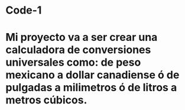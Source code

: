 # Code-1
# Mi proyecto va a ser crear una calculadora de conversiones universales como: de peso mexicano a dollar canadiense ó de pulgadas a milimetros ó de litros a metros cúbicos.
